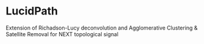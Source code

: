 # LucidPath
Extension of Richadson-Lucy deconvolution and Agglomerative Clustering &amp; Satellite Removal for NEXT topological signal
